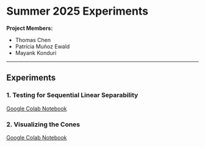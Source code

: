 # Summer 2025 Experiments

**Project Members:**  
- Thomas Chen  
- Patrícia Muñoz Ewald  
- Mayank Konduri

---

## Experiments

### 1. Testing for Sequential Linear Separability  
[ Google Colab Notebook](https://colab.research.google.com/drive/1glI17EJJEdi8scGCjhpa42ZmpCsZ4CVU?usp=sharing)

### 2. Visualizing the Cones  
[ Google Colab Notebook](https://colab.research.google.com/drive/1owO-VAnCmoNxCXqZ91DN30ZMfRnAbYNi?usp=sharing)
